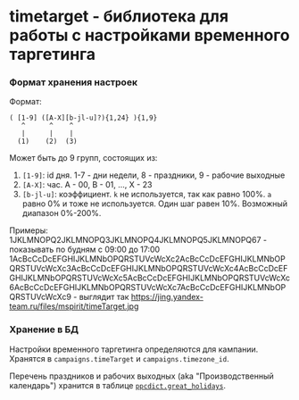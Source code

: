 # timetarget - библиотека для работы с настройками временного таргетинга

### Формат хранения настроек
Формат:
```
( [1-9] ([A-X][b-jl-u]?){1,24} ){1,9}
   ^      ^    ^
   |      |    |
  (1)    (2)  (3)
```
Может быть до 9 групп, состоящих из:
1) `[1-9]`: id дня. 1-7 - дни недели, 8 - праздники, 9 - рабочие выходные
2) `[A-X]`: час. A - 00, B - 01, ..., X - 23
3) `[b-jl-u]`: коэффициент. `k` не используется, так как равно 100%. `a` равно 0% и тоже не используется.
Один шаг равен 10%. Возможный диапазон 0%-200%.

Примеры:
1JKLMNOPQ2JKLMNOPQ3JKLMNOPQ4JKLMNOPQ5JKLMNOPQ67 - показывать по будням с 09:00 до 17:00
1AcBcCcDcEFGHIJKLMNbOPQRSTUVcWcXc2AcBcCcDcEFGHIJKLMNbOPQRSTUVcWcXc3AcBcCcDcEFGHIJKLMNbOPQRSTUVcWcXc4AcBcCcDcEFGHIJKLMNbOPQRSTUVcWcXc5AcBcCcDcEFGHIJKLMNbOPQRSTUVcWcXc6AcBcCcDcEFGHIJKLMNbOPQRSTUVcWcXc7AcBcCcDcEFGHIJKLMNbOPQRSTUVcWcXc9 - выглядит так https://jing.yandex-team.ru/files/mspirit/timeTarget.jpg

### Хранение в БД
Настройки временного таргетинга определяются для кампании. Хранятся в `campaigns.timeTarget` и `campaigns.timezone_id`.

Перечень праздников и рабочих выходных (aka "Производственный календарь") хранится в таблице
[`ppcdict.great_holidays`](https://direct-dev.yandex-team.ru/db/ppcdict/tables/great_holidays.html).
